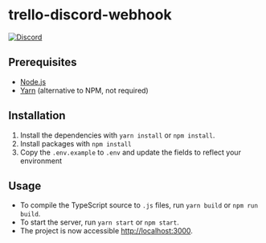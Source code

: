 trello-discord-webhook
================
[![Discord](https://discordapp.com/api/guilds/761634353859395595/embed.png)](https://discord.gg/tJFNC5Y)

## Prerequisites
* [Node.js](https://nodejs.org/en/download/current/)
* [Yarn](https://yarnpkg.com/) (alternative to NPM, not required)

## Installation
1. Install the dependencies with `yarn install` or `npm install`.
2. Install packages with `npm install`
3. Copy the `.env.example` to `.env` and update the fields to reflect your environment

## Usage
* To compile the TypeScript source to `.js` files, run `yarn build` or `npm run build`.
* To start the server, run `yarn start` or `npm start`.
* The project is now accessible [http://localhost:3000](http://localhost:3000).

